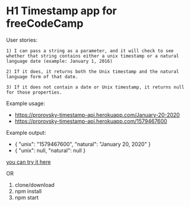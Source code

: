 # H1 Timestamp app for freeCodeCamp

User stories:

    1) I can pass a string as a parameter, and it will check to see whether that string contains either a unix timestamp or a natural language date (example: January 1, 2016)

    2) If it does, it returns both the Unix timestamp and the natural language form of that date.

    3) If it does not contain a date or Unix timestamp, it returns null for those properties.

Example usage:
* https://prorovsky-timestamp-api.herokuapp.com/January-20-2020
* https://prorovsky-timestamp-api.herokuapp.com/1579467600

Example output:
* { "unix": "1579467600", "natural": "January 20, 2020" }
* { "unix": null, "natural": null }

[you can try it here](https://prorovsky-timestamp-api.herokuapp.com)

OR 

1. clone/download
2. npm install
3. npm start